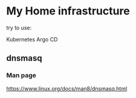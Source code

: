 # My Home infrastructure

try to use:

Kubernetes
Argo CD


## dnsmasq

### Man page
https://www.linux.org/docs/man8/dnsmasq.html